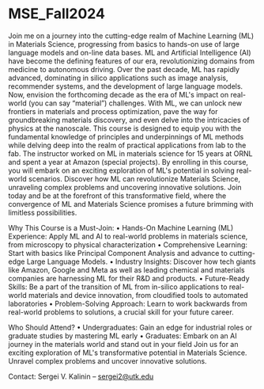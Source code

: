 # MSE_Fall2024

Join me on a journey into the cutting-edge realm of Machine Learning (ML) in Materials Science, progressing from basics to hands-on use of large language models and on-line data bases. ML and Artificial Intelligence (AI) have become the defining features of our era, revolutionizing domains from medicine to autonomous driving. Over the past decade, ML has rapidly advanced, dominating in silico applications such as image analysis, recommender systems, and the development of large language models. Now, envision the forthcoming decade as the era of ML's impact on real-world (you can say “material”) challenges. With ML, we can unlock new frontiers in materials and process optimization, pave the way for groundbreaking materials discovery, and even delve into the intricacies of physics at the nanoscale. This course is designed to equip you with the fundamental knowledge of principles and underpinnings of ML methods while delving deep into the realm of practical applications from lab to the fab. The instructor worked on ML in materials science for 15 years at ORNL and spent a year at Amazon (special projects). 
	By enrolling in this course, you will embark on an exciting exploration of ML's potential in solving real-world scenarios. Discover how ML can revolutionize Materials Science, unraveling complex problems and uncovering innovative solutions. Join today and be at the forefront of this transformative field, where the convergence of ML and Materials Science promises a future brimming with limitless possibilities. 

Why This Course is a Must-Join: 
•	Hands-On Machine Learning (ML) Experience: Apply ML and AI to real-world problems in materials science, from microscopy to physical characterization
•	Comprehensive Learning: Start with basics like Principal Component Analysis and advance to cutting-edge Large Language Models.
•	Industry Insights: Discover how tech giants like Amazon, Google and Meta as well as leading chemical and materials companies are harnessing ML for their R&D and products.
•	Future-Ready Skills: Be a part of the transition of ML from in-silico applications to real-world materials and device innovation, from cloudified tools to automated laboratories
•	Problem-Solving Approach: Learn to work backwards from real-world problems to solutions, a crucial skill for your future career. 

Who Should Attend?
•	Undergraduates: Gain an edge for industrial roles or graduate studies by mastering ML early
•	Graduates: Embark on an AI journey in the materials world and stand out in your field
Join us for an exciting exploration of ML's transformative potential in Materials Science. Unravel complex problems and uncover innovative solutions.

 Contact:  Sergei V. Kalinin – sergei2@utk.edu
